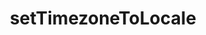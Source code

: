 ---
layout: api
title: setTimezoneToLocale
permalink: setTimezoneToLocale/index.html
filename: api/setTimezoneToLocale.md
---